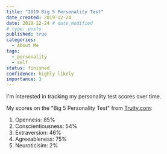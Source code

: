```yaml
---
title: "2019 Big 5 Personality Test"
date_created: 2019-12-24
date: 2019-12-24 # date_modified
# type: posts
published: true
categories:
  - About Me
tags:
  - personality
  - self
status: finished
confidence: highly likely
importance: 3
---
```


I'm interested in tracking my personality test scores over time.

My scores on the "Big 5 Personality Test" from [Truity.com](https://www.truity.com/personality-test/17315/test-results/12497855):
1. Openness: 85%
2. Conscientiousness: 54%
3. Extraversion: 46%
4. Agreeableness: 75%
5. Neuroticisim: 2%